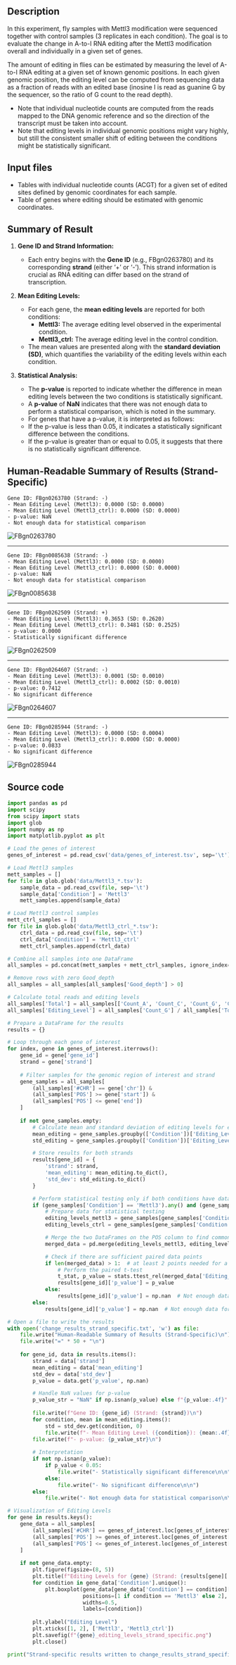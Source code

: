 ## Description
In this experiment, fly samples with Mettl3 modification were sequenced together with control samples (3 replicates in each condition). The goal is to evaluate the change in A-to-I RNA editing after the Mettl3 modification overall and individually in a given set of genes.

The amount of editing in flies can be estimated by measuring the level of A-to-I RNA editing at a given set of known genomic positions. In each given genomic position, the editing level can be computed from sequencing data as a fraction of reads with an edited base (inosine I is read as guanine G by the sequencer, so the ratio of G count to the read depth).

- Note that individual nucleotide counts are computed from the reads mapped to the DNA genomic reference and so the direction of the transcript must be taken into account.
- Note that editing levels in individual genomic positions might vary highly, but still the consistent smaller shift of editing between the conditions might be statistically significant.

## Input files
- Tables with individual nucleotide counts (ACGT) for a given set of edited sites defined by genomic coordinates for each sample.
- Table of genes where editing should be estimated with genomic coordinates.

## Summary of Result

1. **Gene ID and Strand Information:**
    - Each entry begins with the **Gene ID** (e.g., FBgn0263780) and its corresponding **strand** (either ‘+’ or ‘-’). This strand information is crucial as RNA editing can differ based on the strand of transcription.

2. **Mean Editing Levels:**
    - For each gene, the **mean editing levels** are reported for both conditions:
        - **Mettl3:** The average editing level observed in the experimental condition.
        - **Mettl3_ctrl:** The average editing level in the control condition.
    - The mean values are presented along with the **standard deviation (SD)**, which quantifies the variability of the editing levels within each condition.

3. **Statistical Analysis:**
   - The **p-value** is reported to indicate whether the difference in mean editing levels between the two conditions is statistically significant.
   - A **p-value** of **NaN** indicates that there was not enough data to perform a statistical comparison, which is noted in the summary.
   - For genes that have a p-value, it is interpreted as follows:
    - If the p-value is less than 0.05, it indicates a statistically significant difference between the conditions.
    - If the p-value is greater than or equal to 0.05, it suggests that there is no statistically significant difference.



## Human-Readable Summary of Results (Strand-Specific)

```
Gene ID: FBgn0263780 (Strand: -)
- Mean Editing Level (Mettl3): 0.0000 (SD: 0.0000)
- Mean Editing Level (Mettl3_ctrl): 0.0000 (SD: 0.0000)
- p-value: NaN
- Not enough data for statistical comparison
```
![FBgn0263780](/FBgn0263780_editing_levels_strand_specific.png)

---

```
Gene ID: FBgn0085638 (Strand: -)
- Mean Editing Level (Mettl3): 0.0000 (SD: 0.0000)
- Mean Editing Level (Mettl3_ctrl): 0.0000 (SD: 0.0000)
- p-value: NaN
- Not enough data for statistical comparison
```
![FBgn0085638](/FBgn0085638_editing_levels_strand_specific.png)

---

```
Gene ID: FBgn0262509 (Strand: +)
- Mean Editing Level (Mettl3): 0.3653 (SD: 0.2620)
- Mean Editing Level (Mettl3_ctrl): 0.3481 (SD: 0.2525)
- p-value: 0.0000
- Statistically significant difference
```
![FBgn0262509](/FBgn0262509_editing_levels_strand_specific.png)

---

```
Gene ID: FBgn0264607 (Strand: -)
- Mean Editing Level (Mettl3): 0.0001 (SD: 0.0010)
- Mean Editing Level (Mettl3_ctrl): 0.0002 (SD: 0.0010)
- p-value: 0.7412
- No significant difference
```
![FBgn0264607](/FBgn0264607_editing_levels_strand_specific.png)

---

```
Gene ID: FBgn0285944 (Strand: -)
- Mean Editing Level (Mettl3): 0.0000 (SD: 0.0004)
- Mean Editing Level (Mettl3_ctrl): 0.0000 (SD: 0.0000)
- p-value: 0.0833
- No significant difference
```
![FBgn0285944](/FBgn0285944_editing_levels_strand_specific.png)


## Source code

```python
import pandas as pd
import scipy
from scipy import stats
import glob
import numpy as np
import matplotlib.pyplot as plt

# Load the genes of interest
genes_of_interest = pd.read_csv('data/genes_of_interest.tsv', sep='\t')

# Load Mettl3 samples
mett_samples = []
for file in glob.glob('data/Mettl3_*.tsv'):
    sample_data = pd.read_csv(file, sep='\t')
    sample_data['Condition'] = 'Mettl3'
    mett_samples.append(sample_data)

# Load Mettl3 control samples
mett_ctrl_samples = []
for file in glob.glob('data/Mettl3_ctrl_*.tsv'):
    ctrl_data = pd.read_csv(file, sep='\t')
    ctrl_data['Condition'] = 'Mettl3_ctrl'
    mett_ctrl_samples.append(ctrl_data)

# Combine all samples into one DataFrame
all_samples = pd.concat(mett_samples + mett_ctrl_samples, ignore_index=True)

# Remove rows with zero Good_depth
all_samples = all_samples[all_samples['Good_depth'] > 0]

# Calculate total reads and editing levels
all_samples['Total'] = all_samples[['Count_A', 'Count_C', 'Count_G', 'Count_T']].sum(axis=1)
all_samples['Editing_Level'] = all_samples['Count_G'] / all_samples['Total']

# Prepare a DataFrame for the results
results = {}

# Loop through each gene of interest
for index, gene in genes_of_interest.iterrows():
    gene_id = gene['gene_id']
    strand = gene['strand']
    
    # Filter samples for the genomic region of interest and strand
    gene_samples = all_samples[
        (all_samples['#CHR'] == gene['chr']) &
        (all_samples['POS'] >= gene['start']) &
        (all_samples['POS'] <= gene['end'])
    ]
    
    if not gene_samples.empty:
        # Calculate mean and standard deviation of editing levels for each condition and strand
        mean_editing = gene_samples.groupby(['Condition'])['Editing_Level'].mean()
        std_editing = gene_samples.groupby(['Condition'])['Editing_Level'].std()

        # Store results for both strands
        results[gene_id] = {
            'strand': strand,
            'mean_editing': mean_editing.to_dict(),
            'std_dev': std_editing.to_dict()
        }

        # Perform statistical testing only if both conditions have data
        if (gene_samples['Condition'] == 'Mettl3').any() and (gene_samples['Condition'] == 'Mettl3_ctrl').any():
            # Prepare data for statistical testing
            editing_levels_mettl3 = gene_samples[gene_samples['Condition'] == 'Mettl3'][['POS', 'Editing_Level']]
            editing_levels_ctrl = gene_samples[gene_samples['Condition'] == 'Mettl3_ctrl'][['POS', 'Editing_Level']]

            # Merge the two DataFrames on the POS column to find common positions
            merged_data = pd.merge(editing_levels_mettl3, editing_levels_ctrl, on='POS', suffixes=('_Mettl3', '_Ctrl'))

            # Check if there are sufficient paired data points
            if len(merged_data) > 1:  # at least 2 points needed for a paired t-test
                # Perform the paired t-test
                t_stat, p_value = stats.ttest_rel(merged_data['Editing_Level_Mettl3'], merged_data['Editing_Level_Ctrl'])
                results[gene_id]['p_value'] = p_value
            else:
                results[gene_id]['p_value'] = np.nan  # Not enough data for comparison
        else:
            results[gene_id]['p_value'] = np.nan  # Not enough data for comparison

# Open a file to write the results
with open('change_results_strand_specific.txt', 'w') as file:
    file.write("Human-Readable Summary of Results (Strand-Specific)\n")
    file.write("=" * 50 + "\n")
    
    for gene_id, data in results.items():
        strand = data['strand']
        mean_editing = data['mean_editing']
        std_dev = data['std_dev']
        p_value = data.get('p_value', np.nan)

        # Handle NaN values for p-value
        p_value_str = "NaN" if np.isnan(p_value) else f"{p_value:.4f}"
        
        file.write(f"Gene ID: {gene_id} (Strand: {strand})\n")
        for condition, mean in mean_editing.items():
            std = std_dev.get(condition, 0)
            file.write(f"- Mean Editing Level ({condition}): {mean:.4f} (SD: {std:.4f})\n")
        file.write(f"- p-value: {p_value_str}\n")
        
        # Interpretation
        if not np.isnan(p_value):
            if p_value < 0.05:
                file.write("- Statistically significant difference\n\n")
            else:
                file.write("- No significant difference\n\n")
        else:
            file.write("- Not enough data for statistical comparison\n\n")

# Visualization of Editing Levels
for gene in results.keys():
    gene_data = all_samples[
        (all_samples['#CHR'] == genes_of_interest.loc[genes_of_interest['gene_id'] == gene, 'chr'].values[0]) &
        (all_samples['POS'] >= genes_of_interest.loc[genes_of_interest['gene_id'] == gene, 'start'].values[0]) &
        (all_samples['POS'] <= genes_of_interest.loc[genes_of_interest['gene_id'] == gene, 'end'].values[0])
    ]
    
    if not gene_data.empty:
        plt.figure(figsize=(8, 5))
        plt.title(f"Editing Levels for {gene} (Strand: {results[gene]['strand']})")
        for condition in gene_data['Condition'].unique():
            plt.boxplot(gene_data[gene_data['Condition'] == condition]['Editing_Level'], 
                        positions=[1 if condition == 'Mettl3' else 2], 
                        widths=0.5, 
                        labels=[condition])
        
        plt.ylabel("Editing Level")
        plt.xticks([1, 2], ['Mettl3', 'Mettl3_ctrl'])
        plt.savefig(f"{gene}_editing_levels_strand_specific.png")
        plt.close()

print("Strand-specific results written to change_results_strand_specific.txt and visualizations saved.")
```

